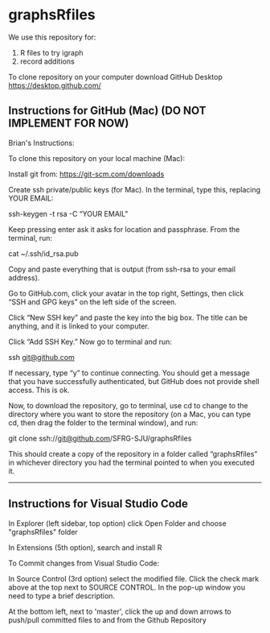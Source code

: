 # graphsRfiles
We use this repository for:
1. R files to try igraph
2. record additions

To clone repository on your computer download GitHub Desktop https://desktop.github.com/ 

## Instructions for GitHub (Mac) (DO NOT IMPLEMENT FOR NOW)
Brian's Instructions:

To clone this repository on your local machine (Mac):

Install git from: https://git-scm.com/downloads

Create ssh private/public keys (for Mac). In the terminal, type this, replacing YOUR EMAIL:

ssh-keygen -t rsa -C “YOUR EMAIL"

Keep pressing enter ask it asks for location and passphrase. From the terminal, run:

cat ~/.ssh/id_rsa.pub

Copy and paste everything that is output (from ssh-rsa to your email address).

Go to GitHub.com, click your avatar in the top right, Settings, then click “SSH and GPG keys” on the left side of the screen. 

Click “New SSH key” and paste the key into the big box. 
The title can be anything, and it is linked to your computer. 

Click “Add SSH Key.” Now go to terminal and run:

ssh git@github.com

If necessary, type “y” to continue connecting. 
You should get a message that you have successfully authenticated, but GitHub does not provide shell access. This is ok.

Now, to download the repository, go to terminal, use cd to change to the directory where you want to store the repository (on a Mac, you can type cd, then drag the folder to the terminal window), and run:

git clone ssh://git@github.com/SFRG-SJU/graphsRfiles

This should create a copy of the repository in a folder called “graphsRfiles” in whichever directory you had the terminal pointed to when you executed it.

------------------

## Instructions for Visual Studio Code

In Explorer (left sidebar, top option) click Open Folder and choose "graphsRfiles" folder

In Extensions (5th option), search and install R 

To Commit changes from Visual Studio Code: 

In Source Control (3rd option) select the modified file.
Click the check mark above at the top next to SOURCE CONTROL.
In the pop-up window you need to type a brief description. 

At the bottom left, next to 'master', click the up and down arrows to push/pull committed files to and from the Github Repository
